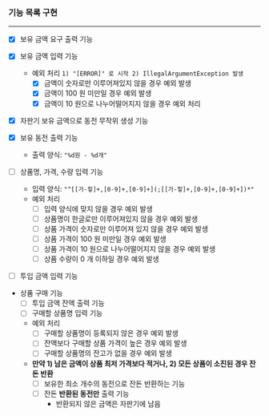 ### 기능 목록 구현
***
- [X] 보유 금액 요구 출력 기능
- [X] 보유 금액 입력 기능
  - 예외 처리 `1) "[ERROR]" 로 시작 2) IllegalArgumentException 발생`
    - [X] 금액이 숫자로만 이루어져있지 않을 경우 예외 발생
    - [X] 금액이 100 원 미만일 경우 예외 발생
    - [X] 금액이 10 원으로 나누어떨어지지 않을 경우 예외 처리

- [X] 자판기 보유 금액으로 동전 무작위 생성 기능

- [x] 보유 동전 출력 기능
  - 출력 양식: `"%d원 - %d개"`

- [ ] 상품명, 가격, 수량 입력 기능
  - 입력 양식: `"^[[가-힣]+,[0-9]+,[0-9]+](;[[가-힣]+,[0-9]+,[0-9]+])*"`
  - 예외 처리
    - [ ] 입력 양식에 맞지 않을 경우 예외 발생
    - [ ] 상품명이 한글로만 이루어져있지 않을 경우 예외 발생
    - [ ] 상품 가격이 숫자로만 이루어져 있지 않을 경우 예외 발생
    - [ ] 상품 가격이 100 원 미만일 경우 예외 발생
    - [ ] 상품 가격이 10 원으로 나누어떨어지지 않을 경우 예외 발생
    - [ ] 상품 수량이 0 개 이하일 경우 예외 발생

- [ ] 투입 금액 입력 기능

- 상품 구매 기능
  - [ ] 투입 금액 잔액 출력 기능
  - [ ] 구매할 상품명 입력 기능
  - 예외 처리
    - [ ] 구매할 상품명이 등록되지 않은 경우 예외 발생
    - [ ] 잔액보다 구매할 상품 가격이 높은 경우 예외 발생
    - [ ] 구매할 상품명의 잔고가 없을 경우 예외 발생
  - **만약 1) 남은 금액이 상품 최저 가격보다 적거나, 2) 모든 상품이 소진된 경우 잔돈 반환**
    - [ ] 보유한 최소 개수의 동전으로 잔돈 반환하는 기능
    - [ ] 잔돈 **반환된 동전만** 출력 기능
      - 반환되지 않은 금액은 자판기에 남음
  